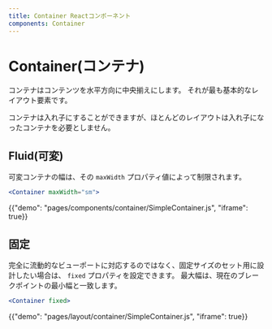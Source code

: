 ```yaml
---
title: Container Reactコンポーネント
components: Container
---
```


# Container(コンテナ)

<p class="description">コンテナはコンテンツを水平方向に中央揃えにします。 それが最も基本的なレイアウト要素です。</p>

コンテナは入れ子にすることができますが、ほとんどのレイアウトは入れ子になったコンテナを必要としません。

## Fluid(可変)

可変コンテナの幅は、その `maxWidth` プロパティ値によって制限されます。

```jsx
<Container maxWidth="sm">
```

{{"demo": "pages/components/container/SimpleContainer.js", "iframe": true}}

## 固定

完全に流動的なビューポートに対応するのではなく、固定サイズのセット用に設計したい場合は、 `fixed` プロパティを設定できます。 最大幅は、現在のブレークポイントの最小幅と一致します。

```jsx
<Container fixed>
```

{{"demo": "pages/layout/container/SimpleContainer.js", "iframe": true}}